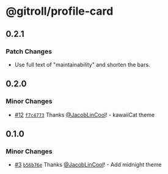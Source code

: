 # @gitroll/profile-card

## 0.2.1

### Patch Changes

- Use full text of "maintainability" and shorten the bars.

## 0.2.0

### Minor Changes

- [#12](https://github.com/gitroll-dev/gitroll-profile-card/pull/12) [`f7c4773`](https://github.com/gitroll-dev/gitroll-profile-card/commit/f7c4773a2630762e8b366646014fbad83c3614df) Thanks [@JacobLinCool](https://github.com/JacobLinCool)! - kawaiiCat theme

## 0.1.0

### Minor Changes

- [#3](https://github.com/gitroll-dev/gitroll-profile-card/pull/3) [`b56b76e`](https://github.com/gitroll-dev/gitroll-profile-card/commit/b56b76eb6a7998a5f845723748be9a90a9852d08) Thanks [@JacobLinCool](https://github.com/JacobLinCool)! - Add midnight theme
